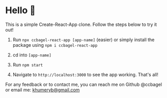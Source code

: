 # Hello 👋

This is a simple Create-React-App clone. Follow the steps below to try it out!

1. Run `npx ccbagel-react-app [app-name]` (easier) or simply install the package using `npm i ccbagel-react-app`

2. cd into `[app-name]` 

3. Run `npm start`

4. Navigate to `http://localhost:3000` to see the app working. That's all!


For any feedback or to contact me, you can reach me on Github @ccbagel or email me: khumeryb@gmail.com